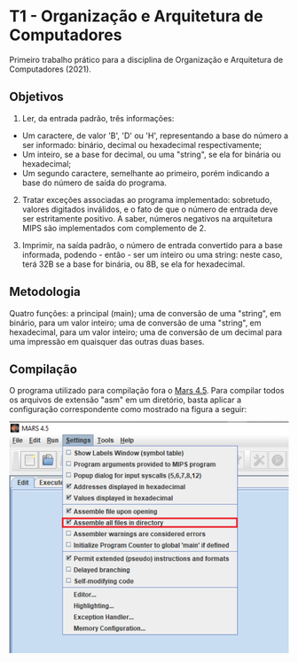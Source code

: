# T1 - Organização e Arquitetura de Computadores 
Primeiro trabalho prático para a disciplina de Organização e Arquitetura de Computadores (2021).

## Objetivos
1. Ler, da entrada padrão, três informações:
* Um caractere, de valor 'B', 'D' ou 'H', representando a base do número a ser informado: binário, decimal ou hexadecimal respectivamente;
* Um inteiro, se a base for decimal, ou uma "string", se ela for binária ou hexadecimal;
* Um segundo caractere, semelhante ao primeiro, porém indicando a base do número de saída do programa.

2. Tratar exceções associadas ao programa implementado: sobretudo, valores digitados inválidos, e o fato de que o número de entrada deve ser estritamente positivo. A saber, números negativos na arquitetura MIPS são implementados com complemento de 2.

3. Imprimir, na saída padrão, o número de entrada convertido para a base informada, podendo - então - ser um inteiro ou uma string: neste caso, terá 32B se a base for binária, ou 8B, se ela for hexadecimal.

## Metodologia

Quatro funções: a principal (main); uma de conversão de uma "string", em binário, para um valor inteiro; uma de conversão de uma "string", em hexadecimal, para um valor inteiro; uma de conversão de um decimal para uma impressão em quaisquer das outras duas bases.

## Compilação

O programa utilizado para compilação fora o [Mars 4.5](https://courses.missouristate.edu/KenVollmar/MARS/). Para compilar todos os arquivos de extensão "asm" em um diretório, basta aplicar a configuração correspondente como mostrado na figura a seguir: 

![settings](img/compile.png)
